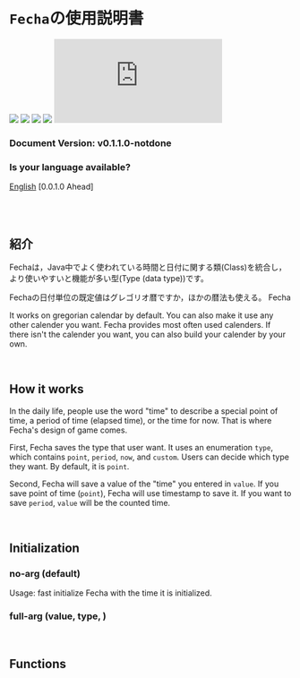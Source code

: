 `Fecha`の使用説明書
=======================================

![](https://img.shields.io/badge/status-under_development-eebbcb?logoColor=4c6473)
![](https://img.shields.io/github/issues-raw/OzelotVanilla/Jathon/bug:%20Fecha?color=c53d43&label=bug)
![](https://img.shields.io/github/issues-raw/OzelotVanilla/Jathon/warning:%20Fecha?color=f08300&label=warn)
![](https://img.shields.io/github/issues-raw/OzelotVanilla/Jathon/todo:%20Fecha?color=38a1db&label=todo)
![](https://img.shields.io/github/size/OzelotVanilla/Jathon/src/main/java/org/cesno/jathon/time/Fecha.java?color=cee4ae&logoColor=4c6473)

### Document Version: v0.1.1.0-notdone

### Is your language available?

<a href="./Fecha-en.md">
English</a> [0.0.1.0 Ahead]

<br /><br />

紹介
---------------------------------------

Fechaは，Java中でよく使われている時間と日付に関する類(Class)を統合し，
より使いやすいと機能が多い型(Type (data type))です。

Fechaの日付単位の既定値はグレゴリオ暦ですか，ほかの暦法も使える。
Fecha

It works on gregorian calendar by default.
You can also make it use any other calender you want.
Fecha provides most often used calenders.
If there isn't the calender you want, you can also build your calender by your own.

<br />

How it works
---------------------------------------

In the daily life, people use the word "time" to describe a special point of time,
a period of time (elapsed time), or the time for now. 
That is where Fecha's design of game comes.

First, Fecha saves the type that user want. It uses an enumeration `type`,
which contains `point`, `period`, `now`, and `custom`.
Users can decide which type they want. By default, it is `point`.

Second, Fecha will save a value of the "time" you entered in `value`.
If you save point of time (`point`), Fecha will use timestamp to save it.
If you want to save `period`, `value` will be the counted time.

<br />


Initialization
---------------------------------------

### no-arg (default)

Usage: fast initialize Fecha with the time it is initialized.

### full-arg (value, type, )


<br />

Functions 
---------------------------------------

